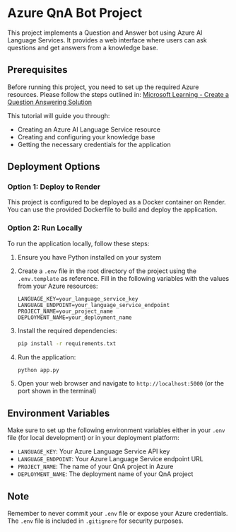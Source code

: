 # Azure QnA Bot Project

This project implements a Question and Answer bot using Azure AI Language Services. It provides a web interface where users can ask questions and get answers from a knowledge base.

## Prerequisites

Before running this project, you need to set up the required Azure resources. Please follow the steps outlined in:
[Microsoft Learning - Create a Question Answering Solution](https://microsoftlearning.github.io/mslearn-ai-language/Instructions/Exercises/02-qna.html)

This tutorial will guide you through:
- Creating an Azure AI Language Service resource
- Creating and configuring your knowledge base
- Getting the necessary credentials for the application

## Deployment Options

### Option 1: Deploy to Render

This project is configured to be deployed as a Docker container on Render. You can use the provided Dockerfile to build and deploy the application.

### Option 2: Run Locally

To run the application locally, follow these steps:

1. Ensure you have Python installed on your system

2. Create a `.env` file in the root directory of the project using the `.env.template` as reference. Fill in the following variables with the values from your Azure resources:
   ```
   LANGUAGE_KEY=your_language_service_key
   LANGUAGE_ENDPOINT=your_language_service_endpoint
   PROJECT_NAME=your_project_name
   DEPLOYMENT_NAME=your_deployment_name
   ```

3. Install the required dependencies:
   ```bash
   pip install -r requirements.txt
   ```

4. Run the application:
   ```bash
   python app.py
   ```

5. Open your web browser and navigate to `http://localhost:5000` (or the port shown in the terminal)

## Environment Variables

Make sure to set up the following environment variables either in your `.env` file (for local development) or in your deployment platform:

- `LANGUAGE_KEY`: Your Azure Language Service API key
- `LANGUAGE_ENDPOINT`: Your Azure Language Service endpoint URL
- `PROJECT_NAME`: The name of your QnA project in Azure
- `DEPLOYMENT_NAME`: The deployment name of your QnA project

## Note

Remember to never commit your `.env` file or expose your Azure credentials. The `.env` file is included in `.gitignore` for security purposes.

